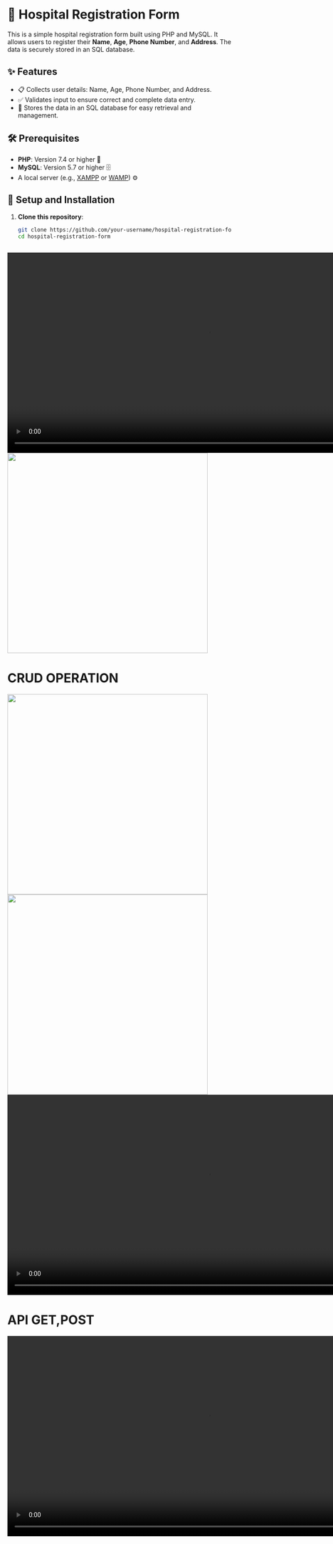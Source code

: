 # 🏥 Hospital Registration Form

This is a simple hospital registration form built using PHP and MySQL. It allows users to register their **Name**, **Age**, **Phone Number**, and **Address**. The data is securely stored in an SQL database.

## ✨ Features

- 📋 Collects user details: Name, Age, Phone Number, and Address.
- ✅ Validates input to ensure correct and complete data entry.
- 💾 Stores the data in an SQL database for easy retrieval and management.

## 🛠️ Prerequisites

- **PHP**: Version 7.4 or higher 🐘
- **MySQL**: Version 5.7 or higher 🗄️
- A local server (e.g., [XAMPP](https://www.apachefriends.org/) or [WAMP](https://www.wampserver.com/)) ⚙️

## 🚀 Setup and Installation

1. **Clone this repository**:
   ```bash
   git clone https://github.com/your-username/hospital-registration-form.git
   cd hospital-registration-form



<div>

   <video height="450" src="https://github.com/user-attachments/assets/47e7168b-c9cf-4bb2-b4e4-052b936dbbfa" />
  

</div>

<div>

   <img  height="450" src="https://github.com/user-attachments/assets/7bfcb70f-f28e-4378-b62e-c84629c81ce0" />

</div>


# CRUD OPERATION
<div>
   <img  height="450" src="https://github.com/user-attachments/assets/db6c29c2-a457-4f6a-b208-4776c34ce998" />
   <img  height="450" src="https://github.com/user-attachments/assets/239f07b6-63a2-49ad-93ac-cdc22eb83621" />


   <video height="450" src="https://github.com/user-attachments/assets/576d1eab-8587-461f-be33-8786ac0142ca" />
  

</div>

# API GET,POST

<div>

   <video height="450" src="https://github.com/user-attachments/assets/7cf088d7-e340-4141-a662-9208733a7d1a" />
  

</div>







